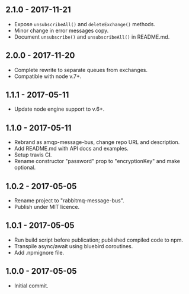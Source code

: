 ## 2.1.0 - 2017-11-21

* Expose `unsubscribeAll()` and `deleteExchange()` methods.
* Minor change in error messages copy.
* Document `unsubscribe()` and `unsubscribeAll()` in README.md.

## 2.0.0 - 2017-11-20

* Complete rewrite to separate queues from exchanges.
* Compatible with node v.7+.

## 1.1.1 - 2017-05-11

* Update node engine support to v.6+.

## 1.1.0 - 2017-05-11

* Rebrand as amqp-message-bus, change repo URL and description.
* Add README.md with API docs and examples.
* Setup travis CI.
* Rename constructor "password" prop to "encryptionKey" and make optional.

## 1.0.2 - 2017-05-05

* Rename project to "rabbitmq-message-bus".
* Publish under MIT licence.

## 1.0.1 - 2017-05-05

* Run build script before publication; published compiled code to npm.
* Transpile async/await using bluebird coroutines.
* Add .npmignore file.

## 1.0.0 - 2017-05-05

* Initial commit.
